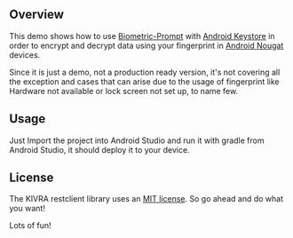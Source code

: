 Overview
--------
This demo shows how to use [Biometric-Prompt](https://developer.android.com/reference/android/hardware/biometrics/BiometricPrompt) with [Android Keystore](https://developer.android.com/training/articles/keystore) in order to encrypt and decrypt data using your fingerprint in [Android Nougat](https://www.android.com/versions/nougat-7-0/) devices.

Since it is just a demo, not a production ready version, it's not covering all the exception and cases that can arise due to the usage of fingerprint like Hardware not available or lock screen not set up, to name few.

Usage
------
Just Import the project into Android Studio and run it with gradle from Android Studio, it should deploy it to your device.

## License
The KIVRA restclient library uses an [MIT license](http://en.wikipedia.org/wiki/MIT_License). So go ahead and do what
you want!

Lots of fun!